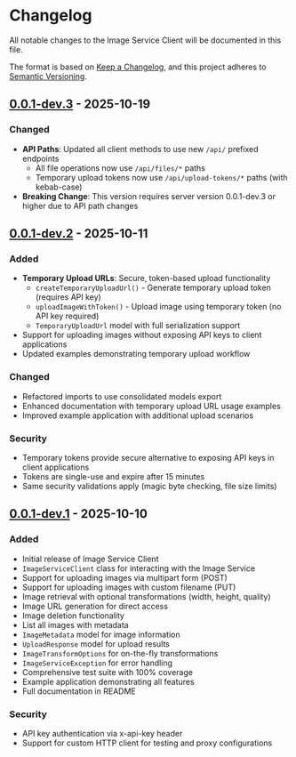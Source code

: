 # Changelog

All notable changes to the Image Service Client will be documented in this file.

The format is based on [Keep a Changelog](https://keepachangelog.com/en/1.0.0/),
and this project adheres to [Semantic Versioning](https://semver.org/spec/v2.0.0.html).

## [0.0.1-dev.3] - 2025-10-19

### Changed

- **API Paths**: Updated all client methods to use new `/api/` prefixed endpoints
  - All file operations now use `/api/files/*` paths
  - Temporary upload tokens now use `/api/upload-tokens/*` paths (with kebab-case)
- **Breaking Change**: This version requires server version 0.0.1-dev.3 or higher due to API path changes

## [0.0.1-dev.2] - 2025-10-11

### Added

- **Temporary Upload URLs**: Secure, token-based upload functionality
  - `createTemporaryUploadUrl()` - Generate temporary upload token (requires API key)
  - `uploadImageWithToken()` - Upload image using temporary token (no API key required)
  - `TemporaryUploadUrl` model with full serialization support
- Support for uploading images without exposing API keys to client applications
- Updated examples demonstrating temporary upload workflow

### Changed

- Refactored imports to use consolidated models export
- Enhanced documentation with temporary upload URL usage examples
- Improved example application with additional upload scenarios

### Security

- Temporary tokens provide secure alternative to exposing API keys in client applications
- Tokens are single-use and expire after 15 minutes
- Same security validations apply (magic byte checking, file size limits)

## [0.0.1-dev.1] - 2025-10-10

### Added

- Initial release of Image Service Client
- `ImageServiceClient` class for interacting with the Image Service
- Support for uploading images via multipart form (POST)
- Support for uploading images with custom filename (PUT)
- Image retrieval with optional transformations (width, height, quality)
- Image URL generation for direct access
- Image deletion functionality
- List all images with metadata
- `ImageMetadata` model for image information
- `UploadResponse` model for upload results
- `ImageTransformOptions` for on-the-fly transformations
- `ImageServiceException` for error handling
- Comprehensive test suite with 100% coverage
- Example application demonstrating all features
- Full documentation in README

### Security

- API key authentication via x-api-key header
- Support for custom HTTP client for testing and proxy configurations

[0.0.1-dev.3]: https://github.com/mtwichel/image_service/compare/v0.0.1-dev.2...v0.0.1-dev.3
[0.0.1-dev.2]: https://github.com/mtwichel/image_service/compare/v0.0.1-dev.1...v0.0.1-dev.2
[0.0.1-dev.1]: https://github.com/mtwichel/image_service/releases/tag/v0.0.1-dev.1
